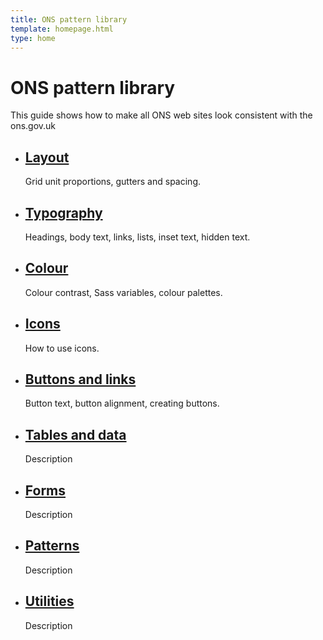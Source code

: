 ```yaml
---
title: ONS pattern library
template: homepage.html
type: home
---
```

<div class="page-intro background--astral padding-top-md--4 padding-bottom-md--3">
			<div class="pl-wrap__inner">
				<h1 class="page-intro__title page-intro__title--home-big">ONS pattern library</h1>
				<p class="page-intro__content width-lg--47">This guide shows how to make all ONS web sites look consistent with the ons.gov.uk</p>
			</div>
		</div>
        <div class="background--gallery">
            <div class="pl-wrap__inner margin-bottom--8">
                <nav>
                    <ul class="col-wrap padding-left-sm--0 ">
                        <li class="col col--md-22 col--lg-18 margin-right-md--1 margin-bottom-md--2 padding-left-md--1 padding-right-md--1 height-sm--20 height-md--20 height-lg--20 background--white js-hover-click">
                            <h2 class="margin-top-md--2">
                                <a href="/layout/">Layout</a>
                            </h2>
                            <p class="margin-top-sm--0 margin-top-md--0 margin-bottom-sm--2 margin-bottom-md--0">Grid unit proportions, gutters and spacing.</p>
                        </li>
                        <li class="col col--md-22 col--lg-18 margin-right-md--1 margin-bottom-md--2 padding-left-md--1 padding-right-md--1 height-sm--20 height-md--20 height-lg--20 background--white js-hover-click">
                            <h2 class="margin-top-md--2">
                                <a href="/typography/">Typography</a>
                            </h2>
                            <p class="margin-top-sm--0 margin-top-md--0 margin-bottom-sm--2 margin-bottom-md--0">Headings, body text, links, lists, inset text, hidden text.</p>
                        </li>
                        <li class="col col--md-22 col--lg-18 margin-right-md--1 margin-bottom-md--2 padding-left-md--1 padding-right-md--1 height-sm--20 height-md--20 height-lg--20 background--white js-hover-click">
                            <h2 class="margin-top-md--2">
                                <a href="/colour/">Colour</a>
                            </h2>
                            <p class="margin-top-sm--0 margin-top-md--0 margin-bottom-sm--2 margin-bottom-md--0">Colour contrast, Sass variables, colour palettes.</p>
                        </li>
                        <li class="col col--md-22 col--lg-18 margin-right-md--1 margin-bottom-md--2 padding-left-md--1 padding-right-md--1 height-sm--20 height-md--20 height-lg--20 background--white js-hover-click">
                            <h2 class="margin-top-md--2">
                                <a href="/icons/">Icons</a>
                            </h2>
                            <p class="margin-top-sm--0 margin-top-md--0 margin-bottom-sm--2 margin-bottom-md--0">How to use icons.</p>
                        </li>
                        <li class="col col--md-22 col--lg-18 margin-right-md--1 margin-bottom-md--2 padding-left-md--1 padding-right-md--1 height-sm--20 height-md--20 height-lg--20 background--white js-hover-click">
                            <h2 class="margin-top-md--2">
                                <a href="/buttons/">Buttons and links</a>
                            </h2>
                            <p class="margin-top-sm--0 margin-top-md--0 margin-bottom-sm--2 margin-bottom-md--0">Button text, button alignment, creating buttons.</p>
                        </li>
                        <li class="col col--md-22 col--lg-18 margin-right-md--1 margin-bottom-md--2 padding-left-md--1 padding-right-md--1 height-sm--20 height-md--20 height-lg--20 background--white js-hover-click">
                            <h2 class="margin-top-md--2">
                                <a href="#">Tables and data</a>
                            </h2>
                            <p class="margin-top-sm--0 margin-top-md--0 margin-bottom-sm--2 margin-bottom-md--0">Description</p>
                        </li>
                        <li class="col col--md-22 col--lg-18 margin-right-md--1 margin-bottom-md--2 padding-left-md--1 padding-right-md--1 height-sm--20 height-md--20 height-lg--20 background--white js-hover-click">
                            <h2 class="margin-top-md--2">
                                <a href="#">Forms</a>
                            </h2>
                            <p class="margin-top-sm--0 margin-top-md--0 margin-bottom-sm--2 margin-bottom-md--0">Description</p>
                        </li>
                        <li class="col col--md-22 col--lg-18 margin-right-md--1 margin-bottom-md--2 padding-left-md--1 padding-right-md--1 height-sm--20 height-md--20 height-lg--20 background--white js-hover-click">
                            <h2 class="margin-top-md--2">
                                <a href="/patterns/">Patterns</a>
                            </h2>
                            <p class="margin-top-sm--0 margin-top-md--0 margin-bottom-sm--2 margin-bottom-md--0">Description</p>
                        </li>
                       <li class="col col--md-22 col--lg-18 margin-right-md--1 margin-bottom-md--2 padding-left-md--1 padding-right-md--1 height-sm--20 height-md--20 height-lg--20 background--white js-hover-click">
                            <h2 class="margin-top-md--2">
                                <a href="/utilities/">Utilities</a>
                            </h2>
                            <p class="margin-top-sm--0 margin-top-md--0 margin-bottom-sm--2 margin-bottom-md--0">Description</p>
                        </li>
                    </ul>
                </nav>
            </div>
        </div>

